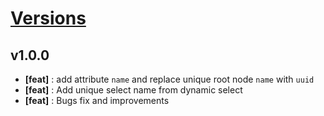 # [Versions](https://github.com/Tracktor/treege/releases)

## v1.0.0
- **[feat]** : add attribute `name` and replace unique root node `name` with `uuid` 
- **[feat]** : Add unique select name from dynamic select
- **[feat]** : Bugs fix and improvements
